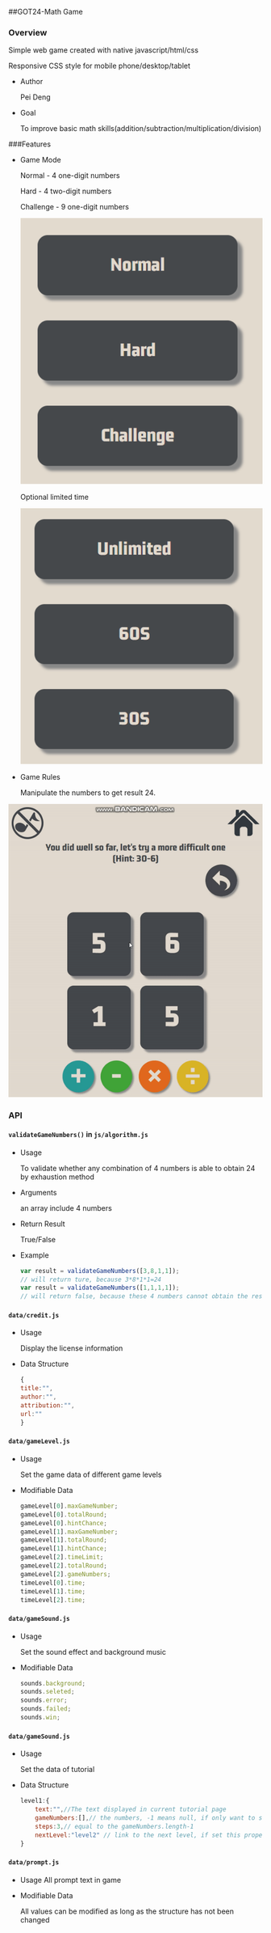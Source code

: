##GOT24-Math Game

### Overview

Simple web game created with native javascript/html/css

Responsive CSS style for mobile phone/desktop/tablet

- Author

  Pei Deng

- Goal

  To improve basic math skills(addition/subtraction/multiplication/division)

###Features

- Game Mode

  Normal - 4 one-digit numbers

  Hard - 4 two-digit numbers

  Challenge - 9 one-digit numbers

  ![game-mode](demo_img\game-mode.PNG)

  Optional limited time

  ![limited-time](demo_img\limited-time.PNG)

- Game Rules

  Manipulate the numbers to get result 24.

![demo](demo_img\demo.gif)

### API

#### `validateGameNumbers()` in `js/algorithm.js `

- Usage

  To validate whether any combination of 4 numbers is able to obtain 24 by exhaustion method 

- Arguments 

  an array include 4 numbers

- Return Result

  True/False

- Example

  ```javascript
  var result = validateGameNumbers([3,8,1,1]);
  // will return ture, because 3*8*1*1=24
  var result = validateGameNumbers([1,1,1,1]);
  // will return false, because these 4 numbers cannot obtain the result 24
  ```


#### `data/credit.js`

- Usage

  Display the license information

- Data Structure

  ```javascript
  {
  title:"",
  author:"",
  attribution:"",
  url:""
  }
  ```

#### `data/gameLevel.js`

- Usage

  Set the game data of different game levels

- Modifiable Data

  ```javascript
  gameLevel[0].maxGameNumber;
  gameLevel[0].totalRound;
  gameLevel[0].hintChance;
  gameLevel[1].maxGameNumber;
  gameLevel[1].totalRound;
  gameLevel[1].hintChance;
  gameLevel[2].timeLimit;
  gameLevel[2].totalRound;
  gameLevel[2].gameNumbers;
  timeLevel[0].time;
  timeLevel[1].time;
  timeLevel[2].time;
  ```

#### `data/gameSound.js`

- Usage

  Set the sound effect and background music

- Modifiable Data

  ```javascript
  sounds.background;
  sounds.seleted;
  sounds.error;
  sounds.failed;
  sounds.win;
  ```

#### `data/gameSound.js`

- Usage

  Set the data of tutorial

- Data Structure

  ```javascript
  level1:{
      text:"",//The text displayed in current tutorial page
      gameNumbers:[],// the numbers, -1 means null, if only want to set 3 numbers, the 4th number should be -1. The combination of these numbers should be able to obtain the result 24
      steps:3,// equal to the gameNumbers.length-1
      nextLevel:"level2" // link to the next level, if set this property as "finish", this is the last level    
  }
  ```

#### `data/prompt.js`

- Usage
  All prompt text in game

- Modifiable Data

  All values can be modified as long as the structure has not been changed

